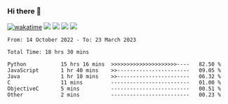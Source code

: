 ### Hi there 👋
[![wakatime](https://wakatime.com/badge/user/368879df-dc38-4b1a-86c4-8a2054a0e074.svg)](https://wakatime.com/@368879df-dc38-4b1a-86c4-8a2054a0e074)
<img src="https://img.shields.io/badge/Windows-0078D6?style=flat&logo=Windows&logoColor=white">
<img src="https://img.shields.io/badge/IntelliJ_IDEA-000000.svg?style=flat&logo=IntelliJ-IDEA&logoColor=white">
<img src="https://img.shields.io/badge/Visual_Studio_Code-007ACC?style=flat&logo=Visual-Studio-Code&logoColor=white">
<img src="https://img.shields.io/badge/Discord-5865F2?label=kano%233578&style=flat&logo=discord&logoColor=white">
<br>


<!--START_SECTION:waka-->

```text
From: 14 October 2022 - To: 23 March 2023

Total Time: 18 hrs 30 mins

Python           15 hrs 16 mins  >>>>>>>>>>>>>>>>>>>>>----   82.50 %
JavaScript       1 hr 40 mins    >>-----------------------   09.05 %
Java             1 hr 10 mins    >>-----------------------   06.32 %
C                11 mins         -------------------------   01.00 %
ObjectiveC       5 mins          -------------------------   00.51 %
Other            2 mins          -------------------------   00.23 %
```

<!--END_SECTION:waka-->
